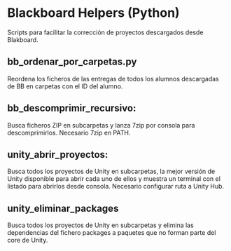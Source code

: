 # Blackboard Helpers (Python)

Scripts para facilitar la corrección de proyectos descargados desde Blakboard.

## bb_ordenar_por_carpetas.py

Reordena los ficheros de las entregas de todos los alumnos descargadas de BB en carpetas con el ID del alumno.

## bb_descomprimir_recursivo: 

Busca ficheros ZIP en subcarpetas y lanza 7zip por consola para descomprimirlos. Necesario 7zip en PATH.

## unity_abrir_proyectos: 

Busca todos los proyectos de Unity en subcarpetas, la mejor versión de Unity disponible para abrir cada uno de ellos y muestra un terminal con el listado para abrirlos desde consola. Necesario configurar ruta a Unity Hub.

## unity_eliminar_packages

Busca todos los proyectos de Unity en subcarpetas y elimina las dependencias del fichero packages a paquetes que no forman parte del core de Unity.
